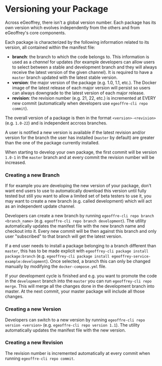 # Versioning your Package

Across eGeoffrey, there isn't a global version number. Each package has its own version which evolves independently from the others and from eGeoffrey's core components.

Each package is characterized by the following information related to its version, all contained within the manifest file: 

* **branch**: the branch to which the code belongs to. This information is used as a *channel* for updates (for example developers can allow users to select between a stable and development branch and they will always receive the latest version of the given channel). It is required to have a `master` branch updated with the latest stable version.
* **version**: the major version of the package (e.g. 1.0, 1.1, etc.). The Docker image of the latest release of each major version will persist so users can always downgrade to the latest version of each major release.
* **revision**: the revision number (e.g. 21, 22, etc.) is incremented at EVERY new commit (automatically when developers use `egeoffre-cli repo commit`). 

The overall version of a package is then in the format `<version>-<revision>` (e.g. `1.0-22`) and is independent accross branches. 

A user is notified a new version is available if the latest revision and/or version for the branch the user has installed (`master` by default) are greater than the one of the package currently installed.

When starting to develop your own package, the first commit will be version `1.0-1` in the `master` branch and at every commit the revision number will be increased.

### Creating a new Branch

If for example you are developing the new version of your package, don't want end users to use to automatically download this version until fully tested but still you want to allow a limited set of beta testers to use it, you may want to create a new branch (e.g. called development) which will act as an independent update channel.

Developers can create a new branch by running `egeoffre-cli repo branch <branch_name>` (e.g. `egeoffre-cli repo branch development`). The utility automatically updates the manifest file with the new branch name and checkout into it.
Every new commit will be then against this branch and only user "subscribed" to that branch will get the latest version.

If a end user needs to install a package belonging to a branch different than `master`, this has to be made explicit with `egeoffrey-cli package install package:branch` (e.g. `egeoffrey-cli package install egeoffrey-service-example:development`).
Once selected, a branch this can only be changed manually by modifying the `docker-compose.yml` file.

If your development cycle is finished and e.g. you want to promote the code in the `development` branch into the `master` you can run `egeoffrey-cli repo merge`. This will merge all the changes done in the development branch into master. At the next commit, your master package will include all those changes.

### Creating a new Version

Developers can switch to a new version by running `egeoffre-cli repo version <version>` (e.g. `egeoffre-cli repo version 1.1`). The utility automatically updates the manifest file with the new version.

### Creating a new Revision

The revision number is incremented automatically at every commit when running `egeoffre-cli repo commit`.
